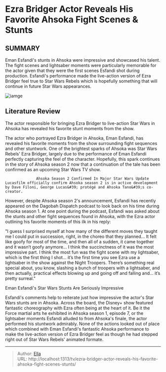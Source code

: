 # Ezra Bridger Actor Reveals His Favorite Ahsoka Fight Scenes &amp; Stunts


## SUMMARY 



  Eman Esfandi&#39;s stunts in Ahsoka were impressive and showcased his talent.   The fight scenes and lightsaber moments were particularly memorable for the actor given that they were the first scenes Esfandi shot during production.   Esfandi&#39;s performance made the live-action version of Ezra Bridger feel true to Star Wars Rebels which is hopefully something that will continue in future Star Wars appearances.  

![iamge](https://static1.srcdn.com/wordpress/wp-content/uploads/2024/01/ahsoka-poster-eman-esfandi-ezra-bridger.jpg)

## Literature Review
The actor responsible for bringing Ezra Bridger to live-action Star Wars in Ahsoka has revealed his favorite stunt moments from the show.




The actor who portrayed Ezra Bridger in Ahsoka, Eman Esfandi, has revealed his favorite moments from the show surrounding fight sequences and other stuntwork. One of the brightest sparks of Ahsoka was Star Wars Rebels&#39; Ezra Bridger, largely due to the performance of Eman Esfandi perfectly capturing the feel of the character. Hopefully, this spark continues in the story of Ahsoka season 2 now that a continuation of the tale has been confirmed as an upcoming Star Wars TV show.




                  Ahsoka Season 2 Confirmed In Major Star Wars Update   Lucasfilm officially confirm Ahsoka season 2 is in active development by Dave Filoni, George Lucas&#39; protégé and Ahsoka Tano&#39;s co-creator.    

However, despite Ahsoka season 2&#39;s announcement, Esfandi has recently appeared on the Dagobah Dispatch podcast to look back on his time during Ahsoka season 1. At one point during the podcast, Esfandi was asked about the stunts and other fight sequences found in Ahsoka, with the Ezra actor outlining his favorite moments of this ilk in his reply:


&#34;I guess I surprised myself at how many of the different moves they taught me I could put in succession, right, in the choreo that they planned... It felt like goofy for most of the time, and then all of a sudden, it came together and it wasn’t goofy anymore... I think the succinctness of it was the most impressive part. I think the most fun was the fight scene with my lightsaber, which is the first thing I shot... it’s the first time you see Ezra use a lightsaber in the show against the Night Troopers. There’s something real special about, you know, slashing a bunch of troopers with a lightsaber, and then actually, practical effects blowing up and going off and falling and… it’s pretty surreal.&#34;






 Eman Esfandi&#39;s Star Wars Stunts Are Seriously Impressive 
          

Esfandi&#39;s comments help to reiterate just how impressive the actor&#39;s Star Wars stunts are in Ahsoka. Across the board, the Disney&#43; show featured fantastic choreography with Ezra often being at the heart of it. Be it the Force martial arts he exhibited in Ahsoka season 1, episode 7, or the lightsaber moments Esfandi alluded to from Ahsoka&#39;s finale, the actor performed his stuntwork admirably. None of the actions looked out of place which combined with Eman Esfandi&#39;s fantastic Ahsoka performance to make the live-action version of Ezra Bridger feel as though he had stepped right out of Star Wars Rebels&#39; animated formate.



---

> Author: [Ella](https://instagram.hk.cn/)  
> URL: http://localhost:1313/tv/ezra-bridger-actor-reveals-his-favorite-ahsoka-fight-scenes-stunts/  

